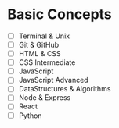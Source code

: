 # Basic Concepts

- [ ] Terminal & Unix
- [ ] Git & GitHub
- [ ] HTML & CSS
- [ ] CSS Intermediate
- [ ] JavaScript
- [ ] JavaScript Advanced
- [ ] DataStructures & Algorithms
- [ ] Node & Express
- [ ] React
- [ ] Python